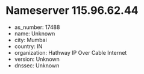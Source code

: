 # Nameserver 115.96.62.44

* as_number: 17488
* name: Unknown
* city: Mumbai
* country: IN
* organization: Hathway IP Over Cable Internet
* version: Unknown
* dnssec: Unknown
